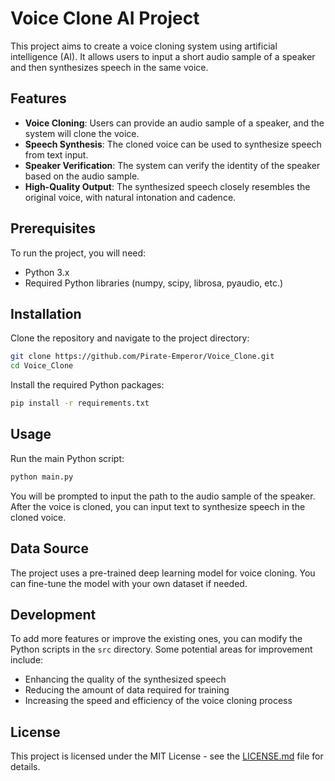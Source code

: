 # Voice Clone AI Project

This project aims to create a voice cloning system using artificial intelligence (AI). It allows users to input a short audio sample of a speaker and then synthesizes speech in the same voice.

## Features

- **Voice Cloning**: Users can provide an audio sample of a speaker, and the system will clone the voice.
- **Speech Synthesis**: The cloned voice can be used to synthesize speech from text input.
- **Speaker Verification**: The system can verify the identity of the speaker based on the audio sample.
- **High-Quality Output**: The synthesized speech closely resembles the original voice, with natural intonation and cadence.

## Prerequisites

To run the project, you will need:

- Python 3.x
- Required Python libraries (numpy, scipy, librosa, pyaudio, etc.)

## Installation

Clone the repository and navigate to the project directory:

```bash
git clone https://github.com/Pirate-Emperor/Voice_Clone.git
cd Voice_Clone
```

Install the required Python packages:

```bash
pip install -r requirements.txt
```

## Usage

Run the main Python script:

```bash
python main.py
```

You will be prompted to input the path to the audio sample of the speaker. After the voice is cloned, you can input text to synthesize speech in the cloned voice.

## Data Source

The project uses a pre-trained deep learning model for voice cloning. You can fine-tune the model with your own dataset if needed.

## Development

To add more features or improve the existing ones, you can modify the Python scripts in the `src` directory. Some potential areas for improvement include:

- Enhancing the quality of the synthesized speech
- Reducing the amount of data required for training
- Increasing the speed and efficiency of the voice cloning process

## License

This project is licensed under the MIT License - see the [LICENSE.md](LICENSE.md) file for details.
